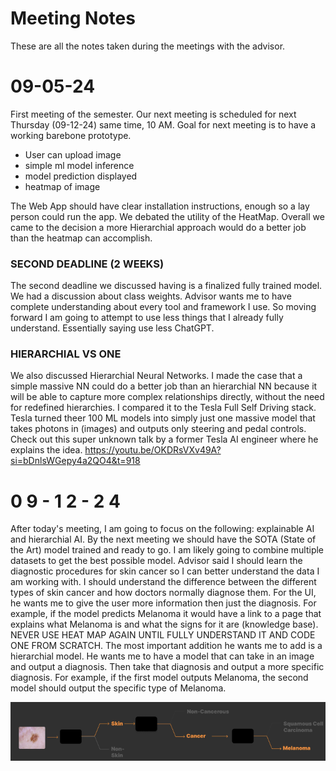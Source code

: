 # Meeting Notes

These are all the notes taken during the meetings with the advisor.

# 09-05-24

First meeting of the semester. Our next meeting is scheduled for next Thursday (09-12-24) same time, 10 AM. Goal for next meeting is to have a working barebone prototype. 
- User can upload image
- simple ml model inference
- model prediction displayed
- heatmap of image

The Web App should have clear installation instructions, enough so a lay person could run the app. We debated the utility of the HeatMap. Overall we came to the decision a more Hierarchial approach would do a better job than the heatmap can accomplish. 

### SECOND DEADLINE (2 WEEKS)

The second deadline we discussed having is a finalized fully trained model. We had a discussion about class weights. Advisor wants me to have complete understanding about every tool and framework I use. So moving forward I am going to attempt to use less things that I already fully understand. Essentially saying use less ChatGPT. 

### HIERARCHIAL VS ONE 

We also discussed Hierarchial Neural Networks. I made the case that a simple massive NN could do a better job than an hierarchial NN because it will be able to capture more complex relationships directly, without the need for redefined hierarchies. I compared it to the Tesla Full Self Driving stack. Tesla turned theer 100 ML models into simply just one massive model that takes photons in (images) and outputs only steering and pedal controls. Check out this super unknown talk by a former Tesla AI engineer where he explains the idea. 
https://youtu.be/OKDRsVXv49A?si=bDnlsWGepy4a2QO4&t=918 

# 0 9 - 1 2 - 2 4
After today's meeting, I am going to focus on the following: explainable AI and hierarchial AI. By the next meeting we should have the SOTA (State of the Art) model trained and ready to go. I am likely going to combine multiple datasets to get the best possible model. Advisor said I should learn the diagnostic procedures for skin cancer so I can better understand the data I am working with. I should understand the difference between the different types of skin cancer and how doctors normally diagnose them. For the UI, he wants me to give the user more information then just the diagnosis. For example, if the model predicts Melanoma it would have a link to a page that explains what Melanoma is and what the signs for it are (knowledge base). NEVER USE HEAT MAP AGAIN UNTIL FULLY UNDERSTAND IT AND CODE ONE FROM SCRATCH. The most important addition he wants me to add is a hierarchial model. He wants me to have a model that can take in an image and output a diagnosis. Then take that diagnosis and output a more specific diagnosis. For example, if the first model outputs Melanoma, the second model should output the specific type of Melanoma.

![](ui/hierarchial.png)